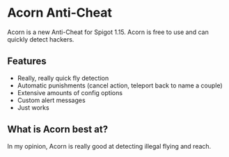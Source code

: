 # Acorn Anti-Cheat
Acorn is a new Anti-Cheat for Spigot 1.15. Acorn is free to use and can quickly detect hackers.

## Features
- Really, really quick fly detection
- Automatic punishments (cancel action, teleport back to name a couple)
- Extensive amounts of config options
- Custom alert messages
- Just works

## What is Acorn best at?
In my opinion, Acorn is really good at detecting illegal flying and reach.
